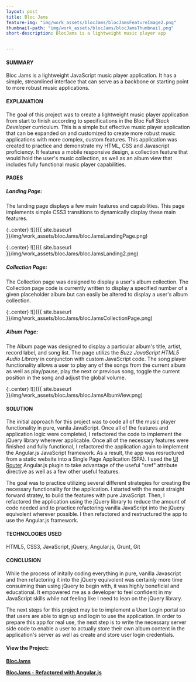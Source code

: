 ```yaml
---
layout: post
title: Bloc Jams
feature-img: "img/work_assets/blocJams/blocJamsFeatureImage2.png"
thumbnail-path: "img/work_assets/blocJams/blocJamsThumbnail.png"
short-description: BlocJams is a lightweight music player app


---
```

#### **SUMMARY**

Bloc Jams is a lightweight JavaScript music player application. It has a simple, streamlined interface that can serve as a backbone or starting point to more robust music applications.

#### **EXPLANATION**

The goal of this project was to create a lightweight music player application from start to finish according to specifications in the Bloc *Full Stack Developer* curriculum. This is a simple but effective music player application that can be expanded on and customized to create more robust music applications with more complex, custom features. This application was created to practice and demonstrate my HTML, CSS and Javascript proficiency. It features a mobile responsive design, a collection feature that would hold the user's music collection, as well as an album view that includes fully functional music player capabilities.

#### **PAGES**

##### **Landing Page:**

The landing page displays a few main features and capabilities. This page implements simple CSS3 transitions to dynamically display these main features.

{:.center}
![]({{ site.baseurl }}/img/work_assets/blocJams/blocJamsLandingPage.png)

{:.center}
![]({{ site.baseurl }}/img/work_assets/blocJams/blocJamsLanding2.png)

##### **Collection Page:**

The Collection page was designed to display a user's album collection. The Collection page code is currently written to display a specified number of a given placeholder album but can easily be altered to display a user's album collection.

{:.center}
![]({{ site.baseurl }}/img/work_assets/blocJams/blocJamsCollectionPage.png)

##### **Album Page:**

The Album page was designed to display a particular album's title, artist, record label, and song list. The page utilizs the *Buzz JavaScript HTML5 Audio Library* in conjuncton with custom JavaScript code. The song player functionality allows a user to play any of the songs from the current album as well as play/pause, play the next or previous song, toggle the current position in the song and adjust the global volume.

{:.center}
![]({{ site.baseurl }}/img/work_assets/blocJams/blocJamsAlbumView.png)

#### **SOLUTION**

The initial approach for this project was to code all of the music player functionality in pure, vanila JavaScript. Once all of the features and application logic were completed, I refactored the code to implement the jQuery library wherever applicable. Once all of the necessary features were finished and fully functional, I refactored the application again to implement the Angular.js JavaScript framework. As a result, the app was resructured from a static website into a Single Page Application (SPA). I used the <a href="https://ui-router.github.io/ng1/" target="_blank">UI Router</a> Angular.js plugin to take advantage of the useful "sref" attribute directive as well as a few other useful features.

The goal was to practice utilizing several different strategies for creating the necessary functionality for the application. I started with the most straight forward stratey, to build the features with pure JavaScript. Then, I refactored the application using the jQuery library to reduce the amount of code needed and to practice refactoring vanilla JavaScript into the jQuery equivolent wherever possible. I then refactored and restructured the app to use the Angular.js framework.

#### **TECHNOLOGIES USED**

HTML5, CSS3, JavaScript, jQuery, Angular.js, Grunt, Git

#### **CONCLUSION**

While the process of initally coding everything in pure, vanilla Javascript and then refactoring it into the jQuery equivolent was certainly more time consuiming than using jQuery to begin with, it was highly beneficial and educational. It empowered me as a developer to feel confident in my JavaScript skills while not feeling like I need to lean on the jQuery library.

The next steps for this project may be to implement a User Login portal so that users are able to sign up and login to use the application. In order to prepare this app for real use, the next step is to write the necessary server side code to enable a user to actually store their own album content in the application's server as well as create and store user login credentials.

#### View the Project:

**<a href="http://blocjamsapp.netlify.com/" target="_blank">BlocJams</a>**

**<a href="http://blocjams-angular.netlify.com/" target="_blank">BlocJams - Refactored with Angular.js</a>**
